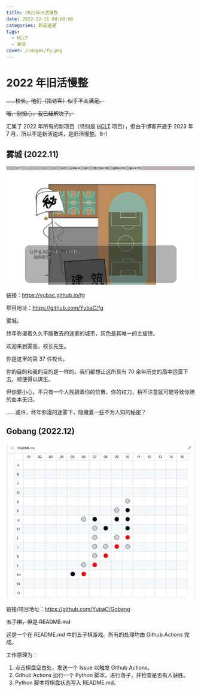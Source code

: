 ```yaml
---
title: 2022年旧活慢整
date: 2022-12-31 00:00:00
categories: 新品速递
tags:
  - HCLT
  - 新活
cover: /images/fg.png
---
```


# 2022 年旧活慢整

<!-- more -->

~~......校长，他们（指访客）似乎不太满足。~~

~~哦，别担心，我已经解决了。~~

汇集了 2022 年所有的新项目（特别是 [HCLT](/2023/07/17/HCLT/) 项目），但由于博客开通于 2023 年 7 月，所以不是新活速递，是旧活慢整。8-)

## 雾城 (2022.11)

![雾城图片](/images/fg.png)

链接：https://yubac.github.io/fg

项目地址：https://github.com/YubaC/fg

雾城。

终年弥漫着久久不能散去的迷雾的城市，灰色是其唯一的主旋律。

欢迎来到雾高，校长先生。

你是这里的第 37 任校长。

你的目的和我的目的是一样的。我们都想让这所具有 70 余年历史的高中运营下去，顺便得以谋生。

但你要小心，不只有一个人觊觎着你的位置、你的权力，稍不注意就可能导致你赔的血本无归。

......或许，终年弥漫的迷雾下，隐藏着一些不为人知的秘密？

## Gobang (2022.12)

![Gobang 图片](/images/Gobang.png)

链接/项目地址：https://github.com/YubaC/Gobang

~~五子棋，但是 README.md~~

这是一个在 README.md 中的五子棋游戏。所有的处理均由 Github Actions 完成。

工作原理为：

1. 点击棋盘空白处，发送一个 Issue 以触发 Github Actions。
2. Github Actions 运行一个 Python 脚本，进行落子，并检查是否有人获胜。
3. Python 脚本将棋盘状态写入 README.md。
